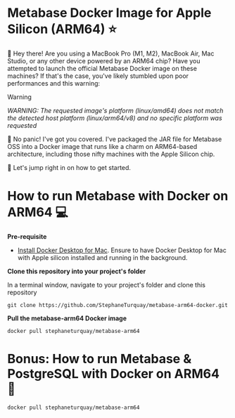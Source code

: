 # Metabase Docker Image for Apple Silicon (ARM64) ⭐️

👋 Hey there! Are you using a MacBook Pro (M1, M2), MacBook Air, Mac Studio, or any other device powered by an ARM64 chip? Have you attempted to launch the official Metabase Docker image on these machines? If that's the case, you've likely stumbled upon poor performances and this warning:

> [!WARNING]
> _WARNING: The requested image's platform (linux/amd64) does not match the detected host platform (linux/arm64/v8) and no specific platform was requested_

🚫 No panic! I've got you covered. I've packaged the JAR file for Metabase OSS into a Docker image that runs like a charm on ARM64-based architecture, including those nifty machines with the Apple Silicon chip.

🚀 Let's jump right in on how to get started.

# How to run Metabase with Docker on ARM64 💻

**Pre-requisite**
- [Install Docker Desktop for Mac](https://docs.docker.com/desktop/install/mac-install/). Ensure to have Docker Desktop for Mac with Apple silicon installed and running in the background.

**Clone this repository into your project's folder**

In a terminal window, navigate to your project's folder and clone this repository
```
git clone https://github.com/StephaneTurquay/metabase-arm64-docker.git
```

**Pull the metabase-arm64 Docker image**
```
docker pull stephaneturquay/metabase-arm64
```


# Bonus: How to run Metabase & PostgreSQL with Docker on ARM64 🎉

`docker pull stephaneturquay/metabase-arm64`
